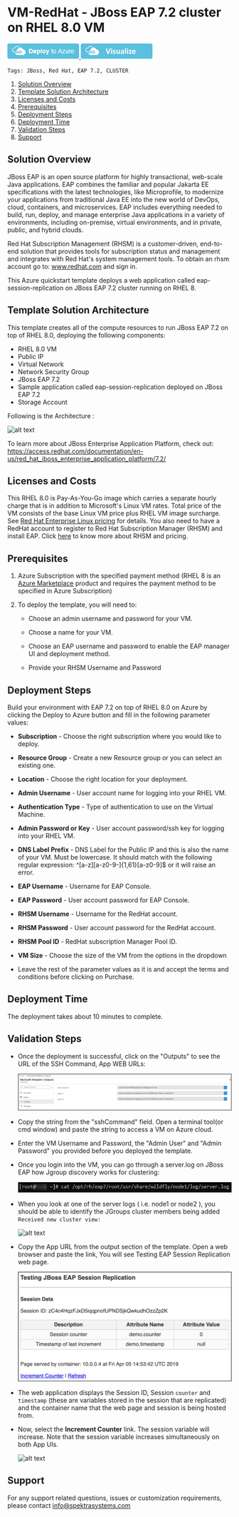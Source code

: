 # VM-RedHat - JBoss EAP 7.2 cluster on RHEL 8.0 VM
<a href="https://portal.azure.com/#create/Microsoft.Template/uri/https%3A%2F%2Fraw.githubusercontent.com%2FAzure%2Fazure-quickstart-templates%2Fmaster%2Fjboss-eap-clustered-singlevm-rhel8%2Fazuredeploy.json" target="_blank">
    <img src="https://raw.githubusercontent.com/Azure/azure-quickstart-templates/master/1-CONTRIBUTION-GUIDE/images/deploytoazure.png"/>
</a>
<a href="http://armviz.io/#/?load=https%3A%2F%2Fraw.githubusercontent.com%2FAzure%2Fazure-quickstart-templates%2Fmaster%2Fjboss-eap-clustered-singlevm-rhel8%2Fazuredeploy.json" target="_blank">
    <img src="https://raw.githubusercontent.com/Azure/azure-quickstart-templates/master/1-CONTRIBUTION-GUIDE/images/visualizebutton.png"/>
</a>

`Tags: JBoss, Red Hat, EAP 7.2, CLUSTER`

<!-- TOC -->

1. [Solution Overview ](#solution-overview)
2. [Template Solution Architecture ](#template-solution-architecture)
3. [Licenses and Costs ](#licenses-and-costs)
4. [Prerequisites](#prerequisites)
5. [Deployment Steps](#deployment-steps)
6. [Deployment Time](#deployment-time)
7. [Validation Steps](#validation-steps)
8. [Support](#support)

<!-- /TOC -->

## Solution Overview

JBoss EAP is an open source platform for highly transactional, web-scale Java applications. EAP combines the familiar and popular Jakarta EE specifications with the latest technologies, like Microprofile, to modernize your applications from traditional Java EE into the new world of DevOps, cloud, containers, and microservices. EAP includes everything needed to build, run, deploy, and manage enterprise Java applications in a variety of environments, including on-premise, virtual environments, and in private, public, and hybrid clouds.

Red Hat Subscription Management (RHSM) is a customer-driven, end-to-end solution that provides tools for subscription status and management and integrates with Red Hat's system management tools. To obtain an rhsm account go to: www.redhat.com and sign in.

This Azure quickstart template deploys a web application called eap-session-replication on JBoss EAP 7.2 cluster running on RHEL 8.

## Template Solution Architecture
This template creates all of the compute resources to run JBoss EAP 7.2 on top of RHEL 8.0, deploying the following components:

- RHEL 8.0 VM 
- Public IP 
- Virtual Network 
- Network Security Group 
- JBoss EAP 7.2
- Sample application called eap-session-replication deployed on JBoss EAP 7.2
- Storage Account

Following is the Architecture :

![alt text](images/eap-rhel-arch.png)

To learn more about JBoss Enterprise Application Platform, check out:
https://access.redhat.com/documentation/en-us/red_hat_jboss_enterprise_application_platform/7.2/


## Licenses and Costs

This RHEL 8.0 is Pay-As-You-Go image which carries a separate hourly charge that is in addition to Microsoft's Linux VM rates. Total price of the VM consists of the base Linux VM price plus RHEL VM image surcharge. See [Red Hat Enterprise Linux pricing](https://azure.microsoft.com/en-us/pricing/details/virtual-machines/red-hat/) for details. You also need to have a RedHat account to register to Red Hat Subscription Manager (RHSM) and install EAP. Click [here](https://access.redhat.com/products/red-hat-subscription-management) to know more about RHSM and pricing.

## Prerequisites

1. Azure Subscription with the specified payment method (RHEL 8 is an [Azure Marketplace](https://azuremarketplace.microsoft.com/en-us/marketplace/apps/RedHat.RedHatEnterpriseLinux80-ARM?tab=Overview) product and requires the payment method to be specified in Azure Subscription)

2. To deploy the template, you will need to:

   - Choose an admin username and password for your VM.
    
   - Choose a name for your VM.

   - Choose an EAP username and password to enable the EAP manager UI and deployment method.
    
   - Provide your RHSM Username and Password

## Deployment Steps

Build your environment with EAP 7.2 on top of RHEL 8.0 on Azure by clicking the Deploy to Azure button and fill in the following parameter values:

   - **Subscription** - Choose the right subscription where you would like to deploy.

   - **Resource Group** - Create a new Resource group or you can select an existing one.

   - **Location** - Choose the right location for your deployment.

   - **Admin Username** - User account name for logging into your RHEL VM.

   - **Authentication Type** - Type of authentication to use on the Virtual Machine.

   - **Admin Password or Key** - User account password/ssh key for logging into your RHEL VM.
   
   - **DNS Label Prefix** - DNS Label for the Public IP and this is also the name of your VM. Must be lowercase. It should match with the following regular expression: ^[a-z][a-z0-9-]{1,61}[a-z0-9]$ or it will raise an error.

   - **EAP Username** - Username for EAP Console.

   - **EAP Password** - User account password for EAP Console.
    
   - **RHSM Username** - Username for the RedHat account.

   - **RHSM Password** - User account password for the RedHat account.
   
   - **RHSM Pool ID** - RedHat subscription Manager Pool ID.

   - **VM Size** - Choose the size of the VM from the options in the dropdown

   - Leave the rest of the parameter values as it is and accept the terms and conditions before clicking on Purchase.

## Deployment Time 

The deployment takes about 10 minutes to complete.

## Validation Steps

- Once the deployment is successful, click on the "Outputs" to see the URL of the SSH Command, App WEB URLs:

  ![alt text](images/template-output.png)

- Copy the string from the "sshCommand" field. Open a terminal tool(or cmd window) and paste the string to access a VM on Azure cloud.

- Enter the VM Username and Password, the "Admin User" and "Admin Password" you provided before you deployed the template.

- Once you login into the VM, you can go through a server.log on JBoss EAP how Jgroup discovery works for clustering:

  ![alt text](images/ssh-command.png)

- When you look at one of the server logs ( i.e. node1 or node2 ), you should be able to identify the JGroups cluster members being added `Received new cluster view:`

  ![alt text](images/session-replication-logs.png)

- Copy the App URL from the output section of the template. Open a web browser and paste the link, You will see Testing EAP Session Replication web page.

  ![alt text](images/session-application-app.png)

- The web application displays the Session ID, Session `counter` and `timestamp` (these are variables stored in the session that are replicated) and the container name that the web page and session is being hosted from.

- Now, select the **Increment Counter** link. The session variable will increase. Note that the session variable increases simultaneously on both App UIs.

  ![alt text](images/session-replication-increment.png)

## Support

For any support related questions, issues or customization requirements, please contact info@spektrasystems.com
